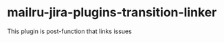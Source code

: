 mailru-jira-plugins-transition-linker
=====================================

This plugin is post-function that links issues